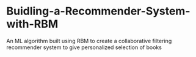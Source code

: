 # Buidling-a-Recommender-System-with-RBM
An ML algorithm built using RBM to create a collaborative filtering recommender system to give personalized selection of books
